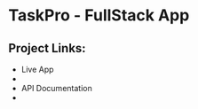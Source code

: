 <h1>TaskPro - FullStack App</h1>

<h2>Project Links:</h2>
<ul>
  <li><a href="https://taskpro-beryl.vercel.app" target="_blank" style="text-decoration: none;">Live App</a><li/>
  <li><a href="https://taskpro-server-delta.vercel.app/api-docs/" target="_blank" style="text-decoration: none;">API Documentation</a><li/>
</ul>






